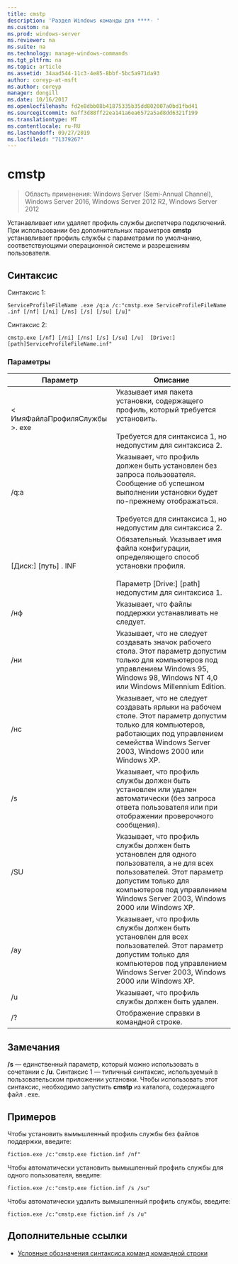 ```yaml
---
title: cmstp
description: 'Раздел Windows команды для ****- '
ms.custom: na
ms.prod: windows-server
ms.reviewer: na
ms.suite: na
ms.technology: manage-windows-commands
ms.tgt_pltfrm: na
ms.topic: article
ms.assetid: 34aad544-11c3-4e85-8bbf-5bc5a971da93
author: coreyp-at-msft
ms.author: coreyp
manager: dongill
ms.date: 10/16/2017
ms.openlocfilehash: fd2e8dbb08b41875335b35dd802007a0bd1fbd41
ms.sourcegitcommit: 6aff3d88ff22ea141a6ea6572a5ad8dd6321f199
ms.translationtype: MT
ms.contentlocale: ru-RU
ms.lasthandoff: 09/27/2019
ms.locfileid: "71379267"
---
```

# <a name="cmstp"></a>cmstp

>Область применения: Windows Server (Semi-Annual Channel), Windows Server 2016, Windows Server 2012 R2, Windows Server 2012

Устанавливает или удаляет профиль службы диспетчера подключений. При использовании без дополнительных параметров **cmstp** устанавливает профиль службы с параметрами по умолчанию, соответствующими операционной системе и разрешениям пользователя. 
## <a name="syntax"></a>Синтаксис
Синтаксис 1:
```
ServiceProfileFileName .exe /q:a /c:"cmstp.exe ServiceProfileFileName .inf [/nf] [/ni] [/ns] [/s] [/su] [/u]"
```
Синтаксис 2:
```
cmstp.exe [/nf] [/ni] [/ns] [/s] [/su] [/u]  [Drive:][path]ServiceProfileFileName.inf"
```
### <a name="parameters"></a>Параметры
|Параметр|Описание|
|-------|--------|
|< ИмяФайлаПрофиляСлужбы >. exe|Указывает имя пакета установки, содержащего профиль, который требуется установить.<br /><br />Требуется для синтаксиса 1, но недопустим для синтаксиса 2.|
|/q:a|Указывает, что профиль должен быть установлен без запроса пользователя. Сообщение об успешном выполнении установки будет по-прежнему отображаться.<br /><br />Требуется для синтаксиса 1, но недопустим для синтаксиса 2.|
|[Диск:] [путь] <ServiceProfileFileName>. INF|Обязательный. Указывает имя файла конфигурации, определяющего способ установки профиля.<br /><br />Параметр [Drive:] [path] недопустим для синтаксиса 1.|
|/нф|Указывает, что файлы поддержки устанавливать не следует.|
|/ни|Указывает, что не следует создавать значок рабочего стола. Этот параметр допустим только для компьютеров под управлением Windows 95, Windows 98, Windows NT 4,0 или Windows Millennium Edition.|
|/нс|Указывает, что не следует создавать ярлыки на рабочем столе. Этот параметр допустим только для компьютеров, работающих под управлением семейства Windows Server 2003, Windows 2000 или Windows XP.|
|/s|Указывает, что профиль службы должен быть установлен или удален автоматически (без запроса ответа пользователя или при отображении проверочного сообщения).|
|/SU|Указывает, что профиль службы должен быть установлен для одного пользователя, а не для всех пользователей. Этот параметр допустим только для компьютеров под управлением Windows Server 2003, Windows 2000 или Windows XP.|
|/ау|Указывает, что профиль службы должен быть установлен для всех пользователей. Этот параметр допустим только для компьютеров под управлением Windows Server 2003, Windows 2000 или Windows XP.|
|/u|Указывает, что профиль службы должен быть удален.|
|/?|Отображение справки в командной строке.|
## <a name="remarks"></a>Замечания
**/s** — единственный параметр, который можно использовать в сочетании с **/u**.
Синтаксис 1 — типичный синтаксис, используемый в пользовательском приложении установки. Чтобы использовать этот синтаксис, необходимо запустить **cmstp** из каталога, содержащего файл <ServiceProfileFileName>. exe.
## <a name="BKMK_Examples"></a>Примеров
Чтобы установить вымышленный профиль службы без файлов поддержки, введите:
```
fiction.exe /c:"cmstp.exe fiction.inf /nf"
```
Чтобы автоматически установить вымышленный профиль службы для одного пользователя, введите:
```
fiction.exe /c:"cmstp.exe fiction.inf /s /su"
```
Чтобы автоматически удалить вымышленный профиль службы, введите:
```
fiction.exe /c:"cmstp.exe fiction.inf /s /u"
```
## <a name="additional-references"></a>Дополнительные ссылки
-   [Условные обозначения синтаксиса команд командной строки](command-line-syntax-key.md)
